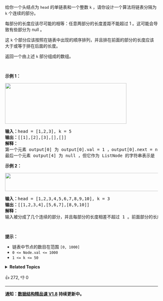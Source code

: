 <p>给你一个头结点为 <code>head</code> 的单链表和一个整数 <code>k</code> ，请你设计一个算法将链表分隔为 <code>k</code> 个连续的部分。</p>

<p>每部分的长度应该尽可能的相等：任意两部分的长度差距不能超过 1 。这可能会导致有些部分为 null 。</p>

<p>这 <code>k</code> 个部分应该按照在链表中出现的顺序排列，并且排在前面的部分的长度应该大于或等于排在后面的长度。</p>

<p>返回一个由上述 <code>k</code> 部分组成的数组。</p>
&nbsp;

<p><strong>示例 1：</strong></p>
<img alt="" src="https://assets.leetcode.com/uploads/2021/06/13/split1-lc.jpg" style="width: 400px; height: 134px;" />
<pre>
<strong>输入：</strong>head = [1,2,3], k = 5
<strong>输出：</strong>[[1],[2],[3],[],[]]
<strong>解释：</strong>
第一个元素 output[0] 为 output[0].val = 1 ，output[0].next = null 。
最后一个元素 output[4] 为 null ，但它作为 ListNode 的字符串表示是 [] 。
</pre>

<p><strong>示例 2：</strong></p>
<img alt="" src="https://assets.leetcode.com/uploads/2021/06/13/split2-lc.jpg" style="width: 600px; height: 60px;" />
<pre>
<strong>输入：</strong>head = [1,2,3,4,5,6,7,8,9,10], k = 3
<strong>输出：</strong>[[1,2,3,4],[5,6,7],[8,9,10]]
<strong>解释：</strong>
输入被分成了几个连续的部分，并且每部分的长度相差不超过 1 。前面部分的长度大于等于后面部分的长度。
</pre>

<p>&nbsp;</p>

<p><strong>提示：</strong></p>

<ul>
	<li>链表中节点的数目在范围 <code>[0, 1000]</code></li>
	<li><code>0 &lt;= Node.val &lt;= 1000</code></li>
	<li><code>1 &lt;= k &lt;= 50</code></li>
</ul>
<details><summary><strong>Related Topics</strong></summary>链表</details><br>

<div>👍 272, 👎 0</div>

<div id="labuladong"><hr>

**通知：[数据结构精品课 V1.8](https://aep.h5.xeknow.com/s/1XJHEO) 持续更新中。**

</div>



